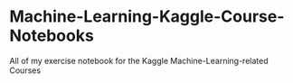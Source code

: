 # Machine-Learning-Kaggle-Course-Notebooks
All of my exercise notebook for the Kaggle Machine-Learning-related Courses

